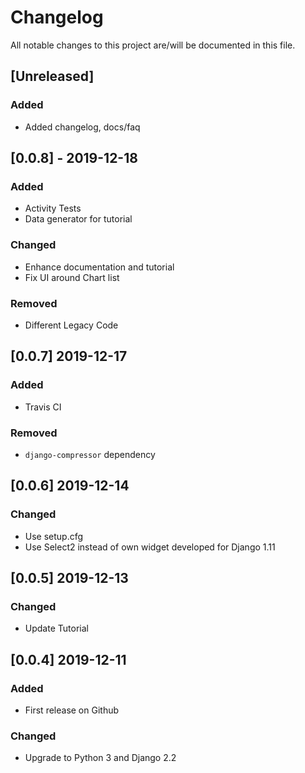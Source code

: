 # Changelog
All notable changes to this project are/will be documented in this file.


## [Unreleased]
### Added
- Added changelog, docs/faq


## [0.0.8] - 2019-12-18
### Added
- Activity Tests
- Data generator for tutorial

### Changed
- Enhance documentation and tutorial
- Fix UI around Chart list

### Removed
- Different Legacy Code


## [0.0.7] 2019-12-17
### Added
- Travis CI

### Removed
- `django-compressor` dependency


## [0.0.6] 2019-12-14
### Changed
- Use setup.cfg
- Use Select2 instead of own widget developed for Django 1.11

## [0.0.5] 2019-12-13
### Changed
- Update Tutorial

## [0.0.4] 2019-12-11
### Added
- First release on Github

### Changed
- Upgrade to Python 3 and Django 2.2